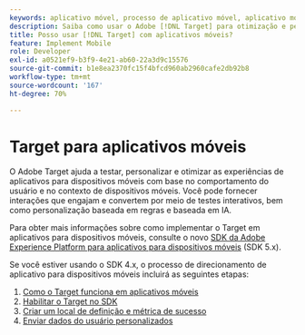 ```yaml
---
keywords: aplicativo móvel, processo de aplicativo móvel, aplicativo móvel target, métricas de sucesso no aplicativo móvel
description: Saiba como usar o Adobe [!DNL Target] para otimização e personalização de aplicativos móveis, com teste iterativo e personalização baseada em regras e baseada em IA.
title: Posso usar [!DNL Target] com aplicativos móveis?
feature: Implement Mobile
role: Developer
exl-id: a0521ef9-b3f9-4e21-ab60-22a3d9c15576
source-git-commit: b1e8ea2370fc15f4bfcd960ab2960cafe2db92b8
workflow-type: tm+mt
source-wordcount: '167'
ht-degree: 70%

---
```


# Target para aplicativos móveis

O Adobe Target ajuda a testar, personalizar e otimizar as experiências de aplicativos para dispositivos móveis com base no comportamento do usuário e no contexto de dispositivos móveis. Você pode fornecer interações que engajam e convertem por meio de testes interativos, bem como personalização baseada em regras e baseada em IA.

Para obter mais informações sobre como implementar o Target em aplicativos para dispositivos móveis, consulte o novo [SDK da Adobe Experience Platform para aplicativos para dispositivos móveis](https://aep-sdks.gitbook.io/docs/using-mobile-extensions/adobe-target) (SDK 5.x).

Se você estiver usando o SDK 4.x, o processo de direcionamento de aplicativo para dispositivos móveis incluirá as seguintes etapas:

1. [Como o Target funciona em aplicativos móveis](https://developer.adobe.com/target/implement/mobile/how-target-works-mobile-apps/)
1. [Habilitar o Target no SDK](https://developer.adobe.com/target/implement/mobile/enable-target-in-sdk/)
1. [Criar um local de definição e métrica de sucesso](https://developer.adobe.com/target/implement/mobile/mobile-create-location-and-metric/)
1. [Enviar dados do usuário personalizados](https://developer.adobe.com/target/implement/mobile/mobile-custom-user-data/)
